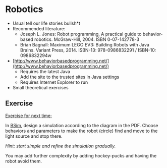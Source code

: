 # Robotics

- Usual tell our life stories bullsh*t
- Recommended literature:
  - Joseph L. Jones: Robot programming, A practical guide to behavior-based robotics. McGraw-Hill, 2004. ISBN 0-07-142778-3
  - Brian Bagnall: Maximum LEGO EV3: Building Robots with Java Brains. Variant Press, 2014. ISBN-13: 978-0986832291 / ISBN-10: 0986832294w
- [http://www.behaviorbasedprogramming.net/](http://www.behaviorbasedprogramming.net/)
  - Requires the latest Java
  - Add the site to the trusted sites in Java settings
  - Requires Internet Explorer to run
- Small theoretical exercises

## Exercise

[Exercise for next time:](BSIM_exercise.pdf)

In [BSim](http://www.behaviorbasedprogramming.net/), design a simulation according to the diagram in the PDF. Choose behaviors and parameters to make
the robot (circle) find and move to the light source and stop there.

*Hint: start simple and refine the simulation gradually.*

You may add further complexity by adding hockey-pucks and having the robot avoid them.
